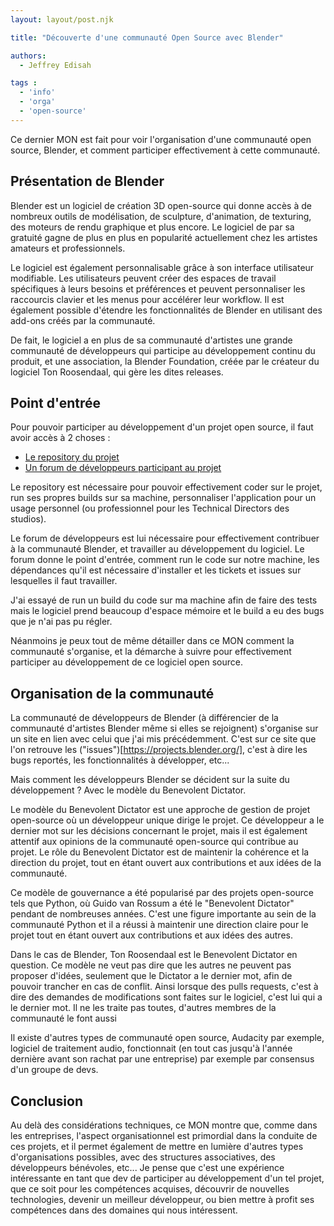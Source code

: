 ```yaml
---
layout: layout/post.njk

title: "Découverte d'une communauté Open Source avec Blender"

authors:
  - Jeffrey Edisah

tags :
  - 'info'
  - 'orga'
  - 'open-source'
---
```


<!-- début résumé -->

Ce dernier MON est fait pour voir l'organisation d'une communauté open source, Blender, et comment participer effectivement à cette communauté.

<!-- fin résumé -->

## Présentation de Blender 

Blender est un logiciel de création 3D open-source qui donne accès à de nombreux outils de modélisation, de sculpture, d'animation, de texturing, des moteurs de rendu graphique et plus encore. Le logiciel de par sa gratuité gagne de plus en plus en popularité actuellement chez les artistes amateurs et professionnels.

Le logiciel est également personnalisable grâce à son interface utilisateur modifiable. Les utilisateurs peuvent créer des espaces de travail spécifiques à leurs besoins et préférences et peuvent personnaliser les raccourcis clavier et les menus pour accélérer leur workflow. Il est également possible d'étendre les fonctionnalités de Blender en utilisant des add-ons créés par la communauté.

De fait, le logiciel a en plus de sa communauté d'artistes une grande communauté de développeurs qui participe au développement continu du produit, et une association, la Blender Foundation, créée par le créateur du logiciel Ton Roosendaal, qui gère les dites releases.

## Point d'entrée

Pour pouvoir participer au développement d'un projet open source, il faut avoir accès à 2 choses :

- [Le repository du projet](https://github.com/blender/blender)
- [Un forum de développeurs participant au projet](https://developer.blender.org/)
  
Le repository est nécessaire pour pouvoir effectivement coder sur le projet, run ses propres builds sur sa machine, personnaliser l'application pour un usage personnel (ou professionnel pour les Technical Directors des studios).

Le forum de développeurs est lui nécessaire pour effectivement contribuer à la communauté Blender, et travailler au développement du logiciel. Le forum donne le point d'entrée, comment run le code sur notre machine, les dépendances qu'il est nécessaire d'installer et les tickets et issues sur lesquelles il faut travailler.

J'ai essayé de run un build du code sur ma machine afin de faire des tests mais le logiciel prend beaucoup d'espace mémoire et le build a eu des bugs que je n'ai pas pu régler.

Néanmoins je peux tout de même détailler dans ce MON comment la communauté s'organise, et la démarche à suivre pour effectivement participer au développement de ce logiciel open source.

## Organisation de la communauté

La communauté de développeurs de Blender (à différencier de la communauté d'artistes Blender même si elles se rejoignent) s'organise sur un site en lien avec celui que j'ai mis précédemment. C'est sur ce site que l'on retrouve les ("issues")[https://projects.blender.org/], c'est à dire les bugs reportés, les fonctionnalités à développer, etc...

Mais comment les développeurs Blender se décident sur la suite du développement ? Avec le modèle du Benevolent Dictator.

Le modèle du Benevolent Dictator est une approche de gestion de projet open-source où un développeur unique dirige le projet. Ce développeur a le dernier mot sur les décisions concernant le projet, mais il est également attentif aux opinions de la communauté open-source qui contribue au projet. Le rôle du Benevolent Dictator est de maintenir la cohérence et la direction du projet, tout en étant ouvert aux contributions et aux idées de la communauté.

Ce modèle de gouvernance a été popularisé par des projets open-source tels que Python, où Guido van Rossum a été le "Benevolent Dictator" pendant de nombreuses années. C'est une figure importante au sein de la communauté Python et il a réussi à maintenir une direction claire pour le projet tout en étant ouvert aux contributions et aux idées des autres.

Dans le cas de Blender, Ton Roosendaal est le Benevolent Dictator en question. Ce modèle ne veut pas dire que les autres ne peuvent pas proposer d'idées, seulement que le Dictator a le dernier mot, afin de pouvoir trancher en cas de conflit. Ainsi lorsque des pulls requests, c'est à dire des demandes de modifications sont faites sur le logiciel, c'est lui qui a le dernier mot. Il ne les traite pas toutes, d'autres membres de la communauté le font aussi

Il existe d'autres types de communauté open source, Audacity par exemple, logiciel de traitement audio, fonctionnait (en tout cas jusqu'à l'année dernière avant son rachat par une entreprise) par exemple par consensus d'un groupe de devs.

## Conclusion

Au delà des considérations techniques, ce MON montre que, comme dans les entreprises, l'aspect organisationnel est primordial dans la conduite de ces projets, et il permet également de mettre en lumière d'autres types d'organisations possibles, avec des structures associatives, des développeurs bénévoles, etc...
Je pense que c'est une expérience intéressante en tant que dev de participer au développement d'un tel projet, que ce soit pour les compétences acquises, découvrir de nouvelles technologies, devenir un meilleur développeur, ou bien mettre à profit ses compétences dans des domaines qui nous intéressent.